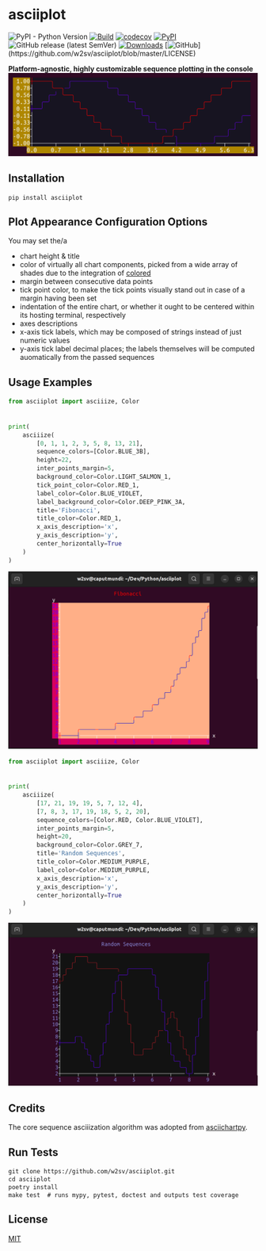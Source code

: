 # __asciiplot__

![PyPI - Python Version](https://img.shields.io/pypi/pyversions/asciiplot)
[![Build](https://github.com/w2sv/asciiplot/actions/workflows/workflow.yaml/badge.svg)](https://github.com/w2sv/asciiplot/actions/workflows/workflow.yaml)
[![codecov](https://codecov.io/gh/w2sv/asciiplot/branch/master/graph/badge.svg?token=69Q1VL8IHI)](https://codecov.io/gh/w2sv/asciiplot)
[![PyPI](https://img.shields.io/pypi/v/asciiplot)](https://pypi.org/project/asciiplot)
![GitHub release (latest SemVer)](https://img.shields.io/github/v/release/w2sv/asciiplot)
[![Downloads](https://pepy.tech/badge/asciiplot)](https://pepy.tech/project/asciiplot)
[![GitHub](https://img.shields.io/github/license/w2sv/asciiplot?)](https://github.com/w2sv/asciiplot/blob/master/LICENSE)

__Platform-agnostic, highly customizable sequence plotting in the console__
![alt text](https://github.com/w2sv/asciiplot/blob/master/assets/sin&cos.png?raw=true)

## Installation
```shell
pip install asciiplot
```

## Plot Appearance Configuration Options

You may set the/a
- chart height & title
- color of virtually all chart components, picked from a wide array of shades due to the integration of [colored](https://pypi.org/project/colored/)
- margin between consecutive data points
- tick point color, to make the tick points visually stand out in case of a margin having been set 
- indentation of the entire chart, or whether it ought to be centered within its hosting terminal, respectively
- axes descriptions
- x-axis tick labels, which may be composed of strings instead of just numeric values
- y-axis tick label decimal places; the labels themselves will be computed auomatically from the passed sequences

## Usage Examples

```python
from asciiplot import asciiize, Color


print(
    asciiize(
        [0, 1, 1, 2, 3, 5, 8, 13, 21],
        sequence_colors=[Color.BLUE_3B],
        height=22,
        inter_points_margin=5,
        background_color=Color.LIGHT_SALMON_1,
        tick_point_color=Color.RED_1,
        label_color=Color.BLUE_VIOLET,
        label_background_color=Color.DEEP_PINK_3A,
        title='Fibonacci',
        title_color=Color.RED_1,
        x_axis_description='x',
        y_axis_description='y',
        center_horizontally=True
    )
)
```
![alt text](https://github.com/w2sv/asciiplot/blob/master/assets/fibonacci.png?raw=true)

```python
from asciiplot import asciiize, Color


print(
    asciiize(
        [17, 21, 19, 19, 5, 7, 12, 4],
        [7, 8, 3, 17, 19, 18, 5, 2, 20],
        sequence_colors=[Color.RED, Color.BLUE_VIOLET],
        inter_points_margin=5,
        height=20,
        background_color=Color.GREY_7,
        title='Random Sequences',
        title_color=Color.MEDIUM_PURPLE,
        label_color=Color.MEDIUM_PURPLE,
        x_axis_description='x',
        y_axis_description='y',
        center_horizontally=True
    )
)
```
![alt text](https://github.com/w2sv/asciiplot/blob/master/assets/random.png?raw=true)

## Credits
The core sequence asciiization algorithm was adopted from [asciichartpy](https://github.com/kroitor/asciichart/blob/master/asciichartpy/).

## Run Tests

```shell
git clone https://github.com/w2sv/asciiplot.git
cd asciiplot
poetry install
make test  # runs mypy, pytest, doctest and outputs test coverage
```

## License
[MIT](https://github.com/w2sv/asciiplot/blob/master/LICENSE)
